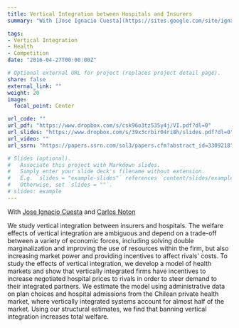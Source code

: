 ```yaml
---
title: Vertical Integration between Hospitals and Insurers
summary: "With [Jose Ignacio Cuesta](https://sites.google.com/site/ignaciocuesta/) and [Carlos Noton](http://www.dii.uchile.cl/~cnoton/)\n\n An analysis of the welfare effects of vertical integration between insurers and hospitals"

tags:
- Vertical Integration
- Health
- Competition
date: "2016-04-27T00:00:00Z"

# Optional external URL for project (replaces project detail page).
share: false
external_link: ""
weight: 20
image:
  focal_point: Center

url_code: ""
url_pdf: "https://www.dropbox.com/s/csk96o3tz535y4j/VI.pdf?dl=0"
url_slides: "https://www.dropbox.com/s/39x3crbir04ri8h/slides.pdf?dl=0"
url_video: ""
url_ssrn: "https://papers.ssrn.com/sol3/papers.cfm?abstract_id=3309218"

# Slides (optional).
#   Associate this project with Markdown slides.
#   Simply enter your slide deck's filename without extension.
#   E.g. `slides = "example-slides"` references `content/slides/example-slides.md`.
#   Otherwise, set `slides = ""`.
# slides: example
---
```


With [Jose Ignacio Cuesta](https://sites.google.com/site/ignaciocuesta/) and [Carlos Noton](http://www.dii.uchile.cl/~cnoton/)

We study vertical integration between insurers and hospitals. The welfare effects of vertical integration are ambiguous and depend on a trade-off between a variety of economic forces, including solving double marginalization and improving the use of resources within the firm, but also increasing market power and providing incentives to affect rivals' costs. To study the effects of vertical integration, we develop a model of health markets and show that vertically integrated firms have incentives to increase negotiated hospital prices to rivals in order to steer demand to their integrated partners. We estimate the model using administrative data on plan choices and hospital admissions from the Chilean private health market, where vertically integrated systems account for almost half of the market. Using our structural estimates, we find that banning vertical integration increases total welfare.
